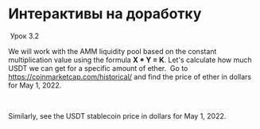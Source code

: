# Интерактивы на доработку
​
Урок 3.2
<!--{group}-->
<!--{message type=CARD_INPUT|skills=[<%metamaskBasicSkill%>]|successAnswer=Well done! You successfuly identified the ether price.|wrongAnswer=Not quite! Please try again. Go to [https://coinmarketcap.com/historical/](https://https://coinmarketcap.com/historical/). Look for 2022 → May → 1. This will get you to a table with the ether price.|difficulty=EASY|nextButtonText=Next|title=Let's exchange ether for stablecoin USDT.|answers=[2827.76,2 827.76,$2827.76,2827.76$,$2 827.76,2 827.76$]}-->
We will work with the AMM liquidity pool based on the constant multiplication value using the formula **X * Y = K**. Let's calculate how much USDT we can get for a specific amount of ether.
​
Go to https://coinmarketcap.com/historical/ and find the price of ether in dollars for May 1, 2022.
<!--{/message}-->
​
<!--{message type=CARD_INPUT|skills=[<%metamaskBasicSkill%>]|successAnswer=Amazing! It gets easier and easier for you every time.|wrongAnswer=Not exactly, please try again. This will be important for us later.|difficulty=EASY|nextButtonText=Next|title=|answers=[1,$1,1$]}-->
Similarly, see the USDT stablecoin price in dollars for May 1, 2022.
<!--{/message}-->
<!--{/group}-->
